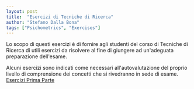 ```yaml
---
layout: post
title:  "Esercizi di Tecniche di Ricerca"
author: "Stefano Dalla Bona"
tags: ["Psichometrics", "Exercises"]
---
```


Lo scopo di questi esercizi è di fornire agli studenti del corso di Tecniche di Ricerca di utili esercizi da risolvere al fine di giungere ad un'adeguata preparazione dell'esame. 

Alcuni esercizi sono indicati come necessari all'autovalutazione del proprio livello di comprensione dei concetti che si rivedranno in sede di esame. 
<a href="https://stefanodallabona.github.io/slides/EserciziUno.html#/title-slide" target="_blank"> Esercizi Prima Parte</a>
